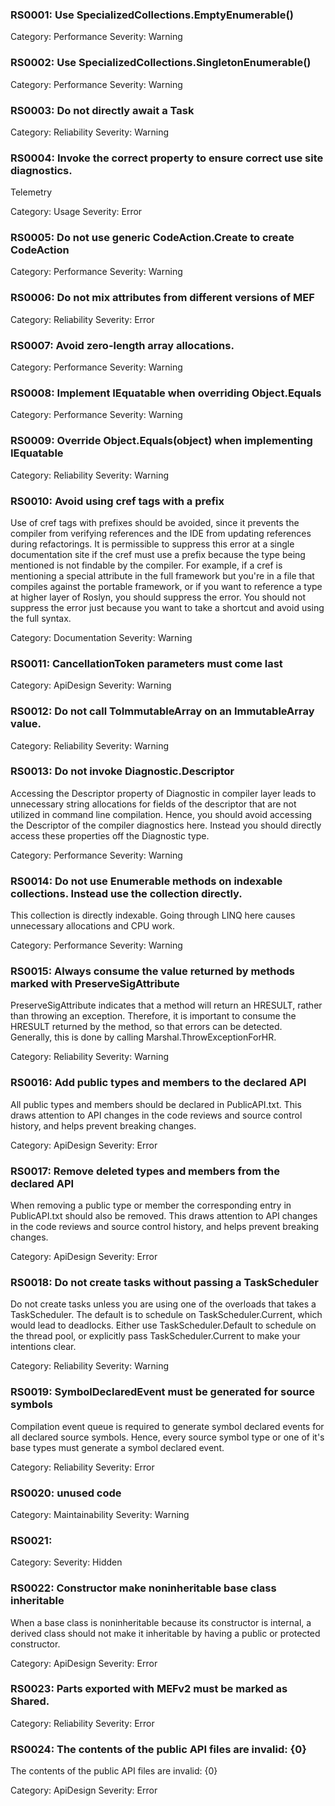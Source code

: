 ### RS0001: Use SpecializedCollections.EmptyEnumerable<T>() ###

Category: Performance
Severity: Warning

### RS0002: Use SpecializedCollections.SingletonEnumerable<T>() ###

Category: Performance
Severity: Warning

### RS0003: Do not directly await a Task ###

Category: Reliability
Severity: Warning

### RS0004: Invoke the correct property to ensure correct use site diagnostics. ###

Telemetry

Category: Usage
Severity: Error

### RS0005: Do not use generic CodeAction.Create to create CodeAction ###

Category: Performance
Severity: Warning

### RS0006: Do not mix attributes from different versions of MEF ###

Category: Reliability
Severity: Error

### RS0007: Avoid zero-length array allocations. ###

Category: Performance
Severity: Warning

### RS0008: Implement IEquatable<T> when overriding Object.Equals ###

Category: Performance
Severity: Warning

### RS0009: Override Object.Equals(object) when implementing IEquatable<T>  ###

Category: Reliability
Severity: Warning

### RS0010: Avoid using cref tags with a prefix ###

Use of cref tags with prefixes should be avoided, since it prevents the compiler from verifying references and the IDE from updating references during refactorings. It is permissible to suppress this error at a single documentation site if the cref must use a prefix because the type being mentioned is not findable by the compiler. For example, if a cref is mentioning a special attribute in the full framework but you're in a file that compiles against the portable framework, or if you want to reference a type at higher layer of Roslyn, you should suppress the error. You should not suppress the error just because you want to take a shortcut and avoid using the full syntax.

Category: Documentation
Severity: Warning

### RS0011: CancellationToken parameters must come last ###

Category: ApiDesign
Severity: Warning

### RS0012: Do not call ToImmutableArray on an ImmutableArray<T> value. ###

Category: Reliability
Severity: Warning

### RS0013: Do not invoke Diagnostic.Descriptor ###

Accessing the Descriptor property of Diagnostic in compiler layer leads to unnecessary string allocations for fields of the descriptor that are not utilized in command line compilation. Hence, you should avoid accessing the Descriptor of the compiler diagnostics here. Instead you should directly access these properties off the Diagnostic type.

Category: Performance
Severity: Warning

### RS0014: Do not use Enumerable methods on indexable collections.  Instead use the collection directly. ###

This collection is directly indexable.  Going through LINQ here causes unnecessary allocations and CPU work.

Category: Performance
Severity: Warning

### RS0015: Always consume the value returned by methods marked with PreserveSigAttribute ###

PreserveSigAttribute indicates that a method will return an HRESULT, rather than throwing an exception.  Therefore, it is important to consume the HRESULT returned by the method, so that errors can be detected.  Generally, this is done by calling Marshal.ThrowExceptionForHR.

Category: Reliability
Severity: Warning

### RS0016: Add public types and members to the declared API ###

All public types and members should be declared in PublicAPI.txt. This draws attention to API changes in the code reviews and source control history, and helps prevent breaking changes.

Category: ApiDesign
Severity: Error

### RS0017: Remove deleted types and members from the declared API ###

When removing a public type or member the corresponding entry in PublicAPI.txt should also be removed. This draws attention to API changes in the code reviews and source control history, and helps prevent breaking changes.

Category: ApiDesign
Severity: Error

### RS0018: Do not create tasks without passing a TaskScheduler ###

Do not create tasks unless you are using one of the overloads that takes a TaskScheduler. The default is to schedule on TaskScheduler.Current, which would lead to deadlocks. Either use TaskScheduler.Default to schedule on the thread pool, or explicitly pass TaskScheduler.Current to make your intentions clear.

Category: Reliability
Severity: Warning

### RS0019: SymbolDeclaredEvent must be generated for source symbols ###

Compilation event queue is required to generate symbol declared events for all declared source symbols. Hence, every source symbol type or one of it's base types must generate a symbol declared event.

Category: Reliability
Severity: Error

### RS0020: unused code ###

Category: Maintainability
Severity: Warning

### RS0021:  ###

Category: 
Severity: Hidden

### RS0022: Constructor make noninheritable base class inheritable ###

When a base class is noninheritable because its constructor is internal, a derived class should not make it inheritable by having a public or protected constructor.

Category: ApiDesign
Severity: Error

### RS0023: Parts exported with MEFv2 must be marked as Shared. ###

Category: Reliability
Severity: Error

### RS0024: The contents of the public API files are invalid: {0} ###

The contents of the public API files are invalid: {0}

Category: ApiDesign
Severity: Error